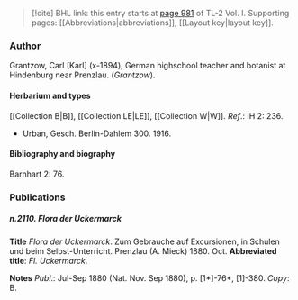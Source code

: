 > [!cite] BHL link: this entry starts at [page 981](https://www.biodiversitylibrary.org/item/103414#page/1029/mode/1up) of TL-2 Vol. I.
> Supporting pages: [[Abbreviations|abbreviations]], [[Layout key|layout key]].

### Author

Grantzow, Carl \[Karl\] (x-1894), German highschool teacher and botanist at Hindenburg near Prenzlau. (*Grantzow*).

#### Herbarium and types

[[Collection B|B]], [[Collection LE|LE]], [[Collection W|W]].
*Ref*.: IH 2: 236.
- Urban, Gesch. Berlin-Dahlem 300. 1916.

#### Bibliography and biography

Barnhart 2: 76.

### Publications

##### n.2110. Flora der Uckermarck

**Title**
*Flora der Uckermarck*. Zum Gebrauche auf Excursionen, in Schulen und beim Selbst-Unterricht. Prenzlau (A. Mieck) 1880. Oct.
**Abbreviated title**: *Fl. Uckermarck*.

**Notes**
*Publ*.: Jul-Sep 1880 (Nat. Nov. Sep 1880), p. \[1\*\]-76\*, \[1\]-380. *Copy*: B.


